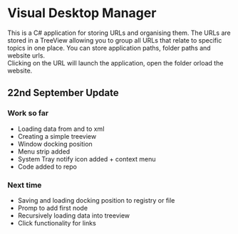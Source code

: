 # Visual Desktop Manager
This is a C# application for storing URLs and organising them.
The URLs are stored in a TreeView allowing you to group all URLs that relate to specific topics in one place.
You can store application paths, folder paths and website urls.  
Clicking on the URL will launch the application, open the folder orload the website.

## 22nd September Update
### Work so far

* Loading data from and to xml 
* Creating a simple treeview 
* Window docking position
* Menu strip added
* System Tray notify icon added + context menu
* Code added to repo

### Next time

* Saving and loading docking position to registry or file
* Promp to add first node
* Recursively loading data into treeview
* Click functionality for links
